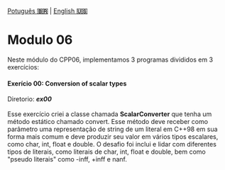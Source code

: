 <a href="" target="_blank">Potuguês **🇧🇷**</a> | <a href="./README_en.md" target="_blank">English **🇺🇸**</a>

# Modulo 06
Neste módulo do CPP06, implementamos 3 programas divididos em 3 exercícios:

#### Exerício 00:   Conversion of scalar types
Diretorio: _**ex00**_</br></br>
Esse exercício criei a classe chamada **ScalarConverter** que tenha um método estático chamado convert. Esse método deve receber como parâmetro uma representação de string de um literal em C++98 em sua forma mais comum e deve produzir seu valor em vários tipos escalares, como char, int, float e double. O desafio foi inclui e lidar com diferentes tipos de literais, como literais de char, int, float e double, bem como "pseudo literais" como -inff, +inff e nanf.
